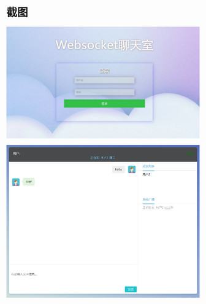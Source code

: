 # 截图

![image-20240624194422002](img/image-20240624194422002.png)

![image-20240624194620057](img/image-20240624194620057.png)